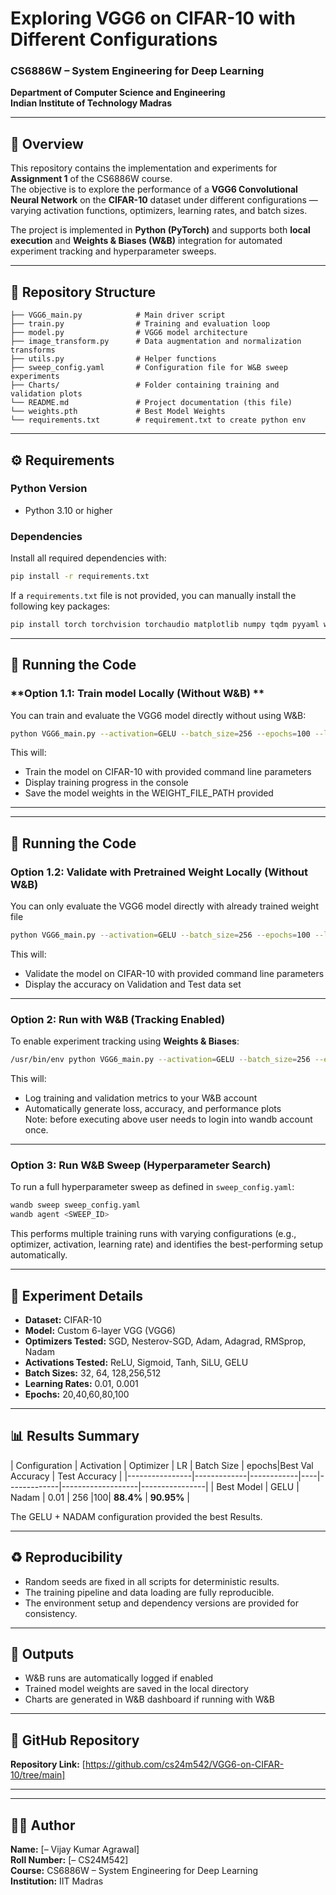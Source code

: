 # Exploring VGG6 on CIFAR-10 with Different Configurations

### CS6886W – System Engineering for Deep Learning  
**Department of Computer Science and Engineering**  
**Indian Institute of Technology Madras**

---

## 📘 Overview
This repository contains the implementation and experiments for **Assignment 1** of the CS6886W course.  
The objective is to explore the performance of a **VGG6 Convolutional Neural Network** on the **CIFAR-10** dataset under different configurations — varying activation functions, optimizers, learning rates, and batch sizes.  

The project is implemented in **Python (PyTorch)** and supports both **local execution** and **Weights & Biases (W&B)** integration for automated experiment tracking and hyperparameter sweeps.

---

## 🧩 Repository Structure
```
├── VGG6_main.py            # Main driver script
├── train.py                # Training and evaluation loop
├── model.py                # VGG6 model architecture
├── image_transform.py      # Data augmentation and normalization transforms
├── utils.py                # Helper functions
├── sweep_config.yaml       # Configuration file for W&B sweep experiments
├── Charts/                 # Folder containing training and validation plots
└── README.md               # Project documentation (this file)
└── weights.pth             # Best Model Weights
└── requirements.txt        # requirement.txt to create python env
```

---

## ⚙️ Requirements

### Python Version
- Python 3.10 or higher

### Dependencies
Install all required dependencies with:
```bash
pip install -r requirements.txt
```

If a `requirements.txt` file is not provided, you can manually install the following key packages:
```bash
pip install torch torchvision torchaudio matplotlib numpy tqdm pyyaml wandb
```

---

## 🚀 Running the Code

### **Option 1.1: Train model Locally (Without W&B) **
You can train and evaluate the VGG6 model directly without using W&B:
```bash
python VGG6_main.py --activation=GELU --batch_size=256 --epochs=100 --learning_rate=0.01 --optimizer=Nadam --mode=train --weight_file_path=WEIGHT_FILE_PATH
```
This will:
- Train the model on CIFAR-10  with provided command line parameters 
- Display training progress in the console  
- Save the model weights in the WEIGHT_FILE_PATH provided

---

---

## 🚀 Running the Code

### **Option 1.2: Validate with Pretrained Weight Locally (Without W&B)**
You can only evaluate the VGG6 model directly with already trained weight file
```bash
python VGG6_main.py --activation=GELU --batch_size=256 --epochs=100 --learning_rate=0.01 --optimizer=Nadam --mode=val --weight_file_path=WEIGHT_FILE_PATH
```
This will:
- Validate the model on CIFAR-10  with provided command line parameters 
- Display the accuracy on Validation and Test data set 

---

### **Option 2: Run with W&B (Tracking Enabled)**
To enable experiment tracking using **Weights & Biases**:
```bash
/usr/bin/env python VGG6_main.py --activation=GELU --batch_size=256 --epochs=100 --learning_rate=0.01 --mode=train --optimizer=Nadam --wandb_mode=wandb_standalone
```
This will:
- Log training and validation metrics to your W&B account  
- Automatically generate loss, accuracy, and performance plots  
Note: before executing above user needs to login into wandb account once.

---

### **Option 3: Run W&B Sweep (Hyperparameter Search)**
To run a full hyperparameter sweep as defined in `sweep_config.yaml`:
```bash
wandb sweep sweep_config.yaml
wandb agent <SWEEP_ID>
```
This performs multiple training runs with varying configurations (e.g., optimizer, activation, learning rate) and identifies the best-performing setup automatically.

---

## 🧪 Experiment Details

- **Dataset:** CIFAR-10  
- **Model:** Custom 6-layer VGG (VGG6)  
- **Optimizers Tested:** SGD, Nesterov-SGD, Adam, Adagrad, RMSprop, Nadam  
- **Activations Tested:** ReLU, Sigmoid, Tanh, SiLU, GELU  
- **Batch Sizes:** 32, 64, 128,256,512 
- **Learning Rates:** 0.01, 0.001  
- **Epochs:** 20,40,60,80,100

---

## 📊 Results Summary

| Configuration | Activation | Optimizer | LR | Batch Size | epochs|Best Val Accuracy | Test Accuracy |
|----------------|-------------|------------|----|-------------|-------------------|----------------|
| Best Model | GELU | Nadam | 0.01 | 256 |100| **88.4%** | **90.95%** |

The GELU + NADAM configuration provided the best Results.

---

## ♻️ Reproducibility

- Random seeds are fixed in all scripts for deterministic results.  
- The training pipeline and data loading are fully reproducible.  
- The environment setup and dependency versions are provided for consistency.  

---

## 📁 Outputs
- W&B runs are automatically logged if enabled  
- Trained model weights are saved in the local directory 
- Charts are generated in W&B dashboard if running with W&B 

---

## 🔗 GitHub Repository
**Repository Link:** [https://github.com/cs24m542/VGG6-on-CIFAR-10/tree/main]

---



---

## 🧑‍💻 Author
**Name:** [– Vijay Kumar Agrawal]  
**Roll Number:** [– CS24M542]  
**Course:** CS6886W – System Engineering for Deep Learning  
**Institution:** IIT Madras  
